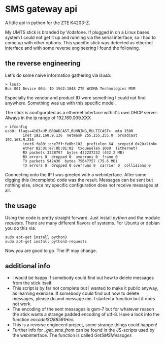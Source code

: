 SMS gateway api
===============
A little api in python for the ZTE  K4203-Z.

My UMTS stick is branded by Vodafone. If plugged in on a Linux bases system I could not get it up and running via the serial interface, so I had to come up with other options. This specific stick was detected as ethernet interface and with some reverse engineering I found the following.

the reverse engineering
-----------------------
Let's do some naive information gathering via *lsusb*:

```
> lsusb
Bus 001 Device 004: ID 19d2:1048 ZTE WCDMA Technologies MSM
```

Especially the vendor and product ID were something I could not find anywhere. Something was up with this specific model.

The stick is configurated as a ethernet interface with it's own DHCP server. Always in the ip range of 192.169.009.XXX
```
> ifconfig
usb0: flags=4163<UP,BROADCAST,RUNNING,MULTICAST>  mtu 1500
        inet 192.168.9.136  netmask 255.255.255.0  broadcast 192.168.9.255
        inet6 fe80::c:e7ff:fe0b:102  prefixlen 64  scopeid 0x20<link>
        ether 02:0c:e7:0b:01:02  txqueuelen 1000  (Ethernet)
        RX packets 3228797  bytes 432237232 (432.2 MB)
        RX errors 0  dropped 0  overruns 0  frame 0
        TX packets 542430  bytes 75647757 (75.6 MB)
        TX errors 0  dropped 0 overruns 0  carrier 0  collisions 0
```

Connecting onto the IP I was greeted with a webinterface. After some digging this (incomplete) code was the result. Messages can be sent but nothing else, since my specific configuration does not receive messages at all.

the usage
---------

Using the code is pretty straight forward. Just install *python* and the module *requests*.
There are many different flavors of systems. For Ubuntu or debian you do this via:

```
sudo apt-get install python3
sudo apt-get install python3-requests
```

Now you are good to go. The IP may change. 

additional info
---------------
* I would be happy if somebody could find out how to delete messages from the stick itself.
* This script is by far not complete but I wanted to make it public anyway, as learning exercise. If somebody could find out how to delete messages, please do and message me. I started a function but it does not work.
* The encoding of the sent messages is gsm-7 but for whatever reason the stick wants a strange padded encoding of utf-8. Have a look into the function *encodeISO88591Hex*.
* This is a reverse engineerd project, some strange things could happen!
* Further info for *_get_sms_from* can be found in the JS-scripts used by the webinterface. The function is called *GetSMSMessages*
